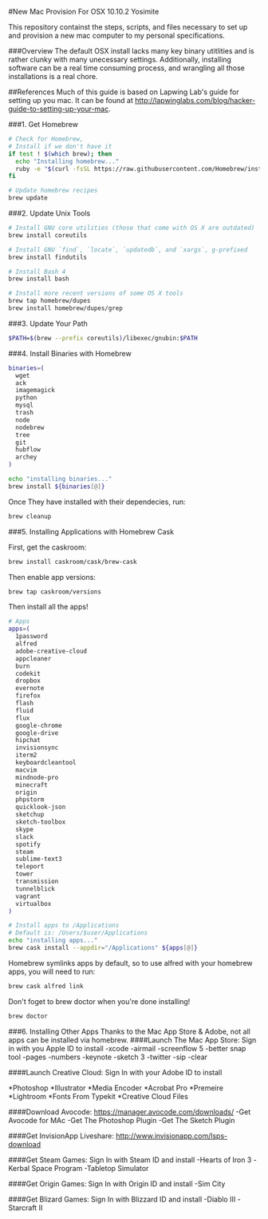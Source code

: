 #New Mac Provision
For OSX 10.10.2 Yosimite

This repository containst the steps, scripts, and files necessary to set up and provision a new mac computer to my personal specifications.

###Overview
The default OSX install lacks many key binary utitlities and is rather clunky with many unecessary settings. Additionally, installing software can be a real time consuming process, and wrangling all those installations is a real chore.

##References
Much of this guide is based on Lapwing Lab's guide for setting up you mac. It can be found at http://lapwinglabs.com/blog/hacker-guide-to-setting-up-your-mac.

###1. Get Homebrew
```bash
# Check for Homebrew,
# Install if we don't have it
if test ! $(which brew); then
  echo "Installing homebrew..."
  ruby -e "$(curl -fsSL https://raw.githubusercontent.com/Homebrew/install/master/install)"
fi

# Update homebrew recipes
brew update
```

###2. Update Unix Tools
```bash
# Install GNU core utilities (those that come with OS X are outdated)
brew install coreutils

# Install GNU `find`, `locate`, `updatedb`, and `xargs`, g-prefixed
brew install findutils

# Install Bash 4
brew install bash

# Install more recent versions of some OS X tools
brew tap homebrew/dupes
brew install homebrew/dupes/grep
```

###3. Update Your Path
```bash
$PATH=$(brew --prefix coreutils)/libexec/gnubin:$PATH
```

###4. Install Binaries with Homebrew
```bash
binaries=(
  wget
  ack
  imagemagick
  python
  mysql
  trash
  node
  nodebrew
  tree
  git
  hubflow
  archey
)

echo "installing binaries..."
brew install ${binaries[@]}
```
Once They have installed with their dependecies, run:
```bash
brew cleanup
```
###5. Installing Applications with Homebrew Cask

First, get the caskroom:
```bash
brew install caskroom/cask/brew-cask
```
Then enable app versions:
```bash
brew tap caskroom/versions
```
Then install all the apps!
```bash
# Apps
apps=(
  1password
  alfred
  adobe-creative-cloud
  appcleaner
  burn
  codekit
  dropbox
  evernote
  firefox
  flash
  fluid
  flux
  google-chrome
  google-drive
  hipchat
  invisionsync
  iterm2
  keyboardcleantool
  macvim
  mindnode-pro
  minecraft
  origin
  phpstorm
  quicklook-json
  sketchup
  sketch-toolbox
  skype
  slack
  spotify
  steam
  sublime-text3
  teleport
  tower
  transmission
  tunnelblick
  vagrant
  virtualbox
)

# Install apps to /Applications
# Default is: /Users/$user/Applications
echo "installing apps..."
brew cask install --appdir="/Applications" ${apps[@]}
```

Homebrew symlinks apps by default, so to use alfred with your homebrew apps, you will need to run:
```bash
brew cask alfred link
```
Don't foget to brew doctor when you're done installing!
```bash
brew doctor
```
###6. Installing Other Apps
Thanks to the Mac App Store & Adobe, not all apps can be installed via homebrew.
####Launch The Mac App Store:
Sign in with you Apple ID to install
-xcode
-airmail
-screenflow 5
-better snap tool
-pages
-numbers
-keynote
-sketch 3
-twitter
-sip
-clear

####Launch Creative Cloud:
Sign In with your Adobe ID to install

*Photoshop
*Illustrator
*Media Encoder
*Acrobat Pro
*Premeire
*Lightroom
*Fonts From Typekit
*Creative Cloud Files

####Download Avocode:
https://manager.avocode.com/downloads/
-Get Avocode for MAc
-Get The Photoshop Plugin
-Get The Sketch Plugin

####Get InvisionApp Liveshare:
http://www.invisionapp.com/lsps-download

####Get Steam Games:
Sign In with Steam ID and install
-Hearts of Iron 3
-Kerbal Space Program
-Tabletop Simulator

####Get Origin Games:
Sign In with Origin ID and install
-Sim City

####Get Blizard Games:
Sign In with Blizzard ID and install
-Diablo III
-Starcraft II





